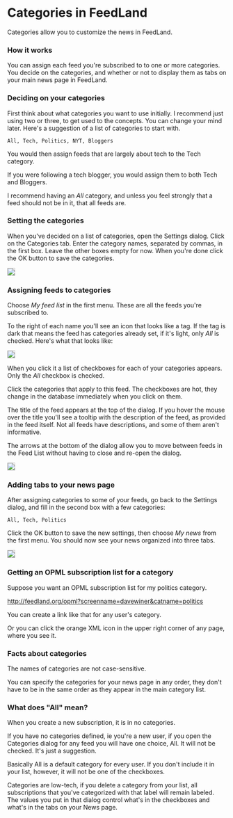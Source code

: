 # Categories in FeedLand

Categories allow you to customize the news in FeedLand.

### How it works

You can assign each feed you're subscribed to to one or more categories. You decide on the categories, and whether or not to display them as tabs on your main news page in FeedLand. 

### Deciding on your categories

First think about what categories you want to use initially. I recommend just using two or three, to get used to the concepts. You can change your mind later. Here's a suggestion of a list of categories to start with.

``All, Tech, Politics, NYT, Bloggers``

You would then assign feeds that are largely about tech to the Tech category. 

If you were following a tech blogger, you would assign them to both Tech and Bloggers. 

I recommend having an <i>All</i> category, and unless you feel strongly that a feed should not be in it, that all feeds are. 

### Setting the categories

When you've decided on a list of categories, open the Settings dialog. Click on the Categories tab. Enter the category names, separated by commas, in the first box. Leave the other boxes empty for now. When you're done click the OK button to save the categories.

<img src="https://imgs.scripting.com/2023/07/31/settingsDialogCategories2.png?nocache=1" style="border: 1px solid silver">

### Assigning feeds to categories

Choose <i>My feed list</i> in the first menu. These are all the feeds you're subscribed to. 

To the right of each name you'll see an icon that looks like a tag. If the tag is dark that means the feed has categories already set, if it's light, only <i>All</i> is checked. Here's what that looks like:  

<img src="https://imgs.scripting.com/2023/07/31/pointingToTheTabWedge.png" style="border: 1px solid silver">

When you click it a list of checkboxes for each of your categories appears. Only the <i>All</i> checkbox is checked. 

Click the categories that apply to this feed. The checkboxes are hot, they change in the database immediately when you click on them. 

The title of the feed appears at the top of the dialog. If you hover the mouse over the title you'll see a tooltip with the description of the feed, as provided in the feed itself. Not all feeds have descriptions, and some of them aren't informative. 

The arrows at the bottom of the dialog allow you to move between feeds in the Feed List without having to close and re-open the dialog. 

<img src="https://imgs.scripting.com/2023/07/31/settingCategoriesForAFeed.png" style="border: 1px solid silver">

### Adding tabs to your news page

After assigning categories to some of your feeds, go back to the Settings dialog, and fill in the second box with a few categories:

``All, Tech, Politics``

Click the OK button to save the new settings, then choose <i>My news</i> from the first menu. You should now see your news organized into three tabs. 

<img src="https://imgs.scripting.com/2023/07/31/newsPageWithTabs.png" style="border: 1px solid silver"> 

### Getting an OPML subscription list for a category

Suppose you want an OPML subscription list for my politics category. 

<a href="http://feedland.org/opml?screenname=davewiner&catname=politics">http://feedland.org/opml?screenname=davewiner&catname=politics</a>

You can create a link like that for any user's category.

Or you can click the orange XML icon in the upper right corner of any page, where you see it.

### Facts about categories

The names of categories are not case-sensitive.

You can specify the categories for your news page in any order, they don't have to be in the same order as they appear in the main category list. 

### What does "All" mean?

When you create a new subscription, it is in no categories. 

If you have no categories defined, ie you're a new user, if you open the Categories dialog for any feed you will have one choice, All. It will not be checked. It's just a suggestion.

Basically All is a default category for every user. If you don't include it in your list, however, it will not be one of the checkboxes.

Categories are low-tech, if you delete a category from your list, all subscriptions that you've categorized with that label will remain labeled. The values you put in that dialog control what's in the checkboxes and what's in the tabs on your News page. 

